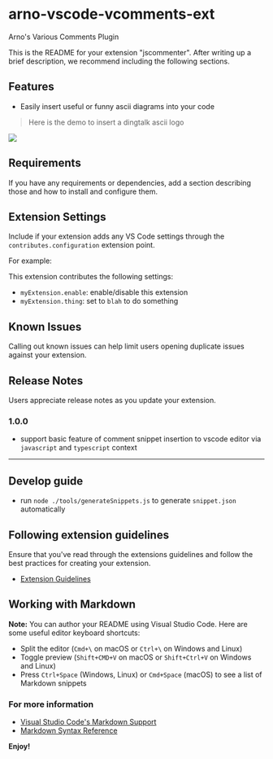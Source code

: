 # arno-vscode-vcomments-ext

Arno's Various Comments Plugin

This is the README for your extension "jscommenter". After writing up a brief description, we recommend including the following sections.

## Features

- Easily insert useful or funny ascii diagrams into your code

> Here is the demo to insert a dingtalk ascii logo

![](https://i.loli.net/2021/09/28/92suxkAErC1f6gl.gif)


## Requirements

If you have any requirements or dependencies, add a section describing those and how to install and configure them.

## Extension Settings

Include if your extension adds any VS Code settings through the `contributes.configuration` extension point.

For example:

This extension contributes the following settings:

* `myExtension.enable`: enable/disable this extension
* `myExtension.thing`: set to `blah` to do something

## Known Issues

Calling out known issues can help limit users opening duplicate issues against your extension.

## Release Notes

Users appreciate release notes as you update your extension.

### 1.0.0

- support basic feature of comment snippet insertion to vscode editor via `javascript` and `typescript` context

-----------------------------------------------------------------------------------------------------------

## Develop guide

- run `node ./tools/generateSnippets.js` to generate `snippet.json` automatically


## Following extension guidelines

Ensure that you've read through the extensions guidelines and follow the best practices for creating your extension.

* [Extension Guidelines](https://code.visualstudio.com/api/references/extension-guidelines)

## Working with Markdown

**Note:** You can author your README using Visual Studio Code.  Here are some useful editor keyboard shortcuts:

* Split the editor (`Cmd+\` on macOS or `Ctrl+\` on Windows and Linux)
* Toggle preview (`Shift+CMD+V` on macOS or `Shift+Ctrl+V` on Windows and Linux)
* Press `Ctrl+Space` (Windows, Linux) or `Cmd+Space` (macOS) to see a list of Markdown snippets

### For more information

* [Visual Studio Code's Markdown Support](http://code.visualstudio.com/docs/languages/markdown)
* [Markdown Syntax Reference](https://help.github.com/articles/markdown-basics/)

**Enjoy!**

